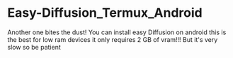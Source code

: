 # Easy-Diffusion_Termux_Android
Another one bites the dust! You can install easy Diffusion on android this is the best for low ram devices it only requires 2 GB of vram!!! But it's very slow so be patient 
